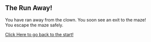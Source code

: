 ## The Run Away!  
You have ran away from the clown. You soon see an exit to the maze!  
You escape the maze safely.  


[Click Here to go back to the start!](../beginning/intro.md)